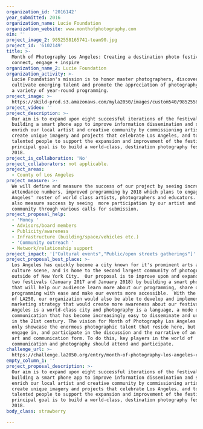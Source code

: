 ```yaml
---
organization_id: '2016142'
year_submitted: 2016
organization_name: Lucie Foundation
organization_website: www.monthofphotography.com
ein: ''
project_image_2: 9852558165741-team90.jpg
project_id: '6102149'
title: >-
  Month of Photography Los Angeles: Creating a destination photo festival to
  connect, engage + inspire
organization_name_2: Lucie Foundation
organization_activity: >-
  Lucie Foundation's mission is to honor master photographers, discover and
  cultivate emerging talent and promote the appreciation of photography through
  a variety of year-round programming.
project_image: >-
  https://skild-prod.s3.amazonaws.com/myla2050/images/custom540/9852558165741-team90.jpg
project_video: ''
project_description: >-
  Our aim is to expand upon eight successful iterations of the festival by
  building a smart phone app to improve information dissemination and sharing,
  enrich our local artist and creative community by commissioning artists to
  create unique imagery and projects that celebrate Los Angeles, and to find
  talented people to support the expansion and improvement of the festival. Our
  principal goal is to build a world-class, destination photography festival by
  2018.
project_is_collaboration: 'No'
project_collaborators: not applicable.
project_areas:
  - County of Los Angeles
project_measure: >-
  We will define and measure the success of our project by seeing increased
  attendance numbers, improved programming by 2018 which plans to engage Los
  Angeles' roster of world class artists, photographers and educators. We will
  also measure success by seeing  more participation by our artist and creative
  community through various calls for submission.
project_proposal_help:
  - 'Money '
  - Advisors/board members
  - Publicity/awareness
  - Infrastructure (building/space/vehicles etc.)
  - 'Community outreach '
  - Network/relationship support
project_impact: '["Cultural events","Public/open streets gatherings"]'
project_proposal_best_place: >-
  Los Angeles has quickly become a city known for it's prominent arts and
  culture scene, and is home to the second largest community of photographers,
  outside of New York City.  Our proposal is to improve upon and expand the next
  two festivals (January 2017 and January 2018) by building a smart phone app
  that will help our audience learn more about our programming, share our
  programming with ease and make our events more accessible.  With the support
  of LA250, our organization would also be able to develop and implement a
  marketing strategy that would create more awareness about our festival. Los
  Angeles is a world-class city and photography is a language, a mode of
  communication that has become increasingly easy to disseminate and understand
  in the 21st century. The vision for Month of Photography Los Angeles is to not
  only showcase the enormous photographic talent that reside here, but also to
  engage in, and participate in the discussion and the narrative of an evolving
  art and communication form. To do this, key players in the world of
  communication and photography should attend and participate.
challenge_url: >-
  https://challenge.la2050.org/entry/month-of-photography-los-angeles-creating-a-destination-photo-festival-to-connect-engage-inspire
empty_column_1: ''
project_proposal_description: >-
  Our aim is to expand upon eight successful iterations of the festival by
  building a smart phone app to improve information dissemination and sharing,
  enrich our local artist and creative community by commissioning artists to
  create unique imagery and projects that celebrate Los Angeles, and to find
  talented people to support the expansion and improvement of the festival. Our
  principal goal is to build a world-class, destination photography festival by
  2018.
body_class: strawberry

---
```

